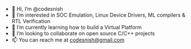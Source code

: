 - 👋 Hi, I’m @codesnish
- 👀 I’m interested in SOC Emulation, Linux Device Drivers, ML compilers & RTL Verification
- 🌱 I’m currently learning how to build a Virtual Platform
- 💞️ I’m looking to collaborate on open source C/C++ projects
- 📫 You can reach me at codesnish@gmail.com

<!---
codesnish/codesnish is a ✨ special ✨ repository because its `README.md` (this file) appears on your GitHub profile.
You can click the Preview link to take a look at your changes.
--->
